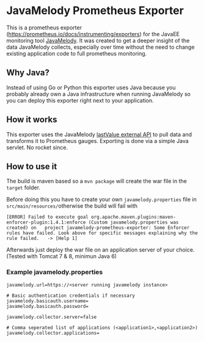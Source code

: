 # JavaMelody Prometheus Exporter

This is a prometheus exporter (<https://prometheus.io/docs/instrumenting/exporters>) for the JavaEE monitoring tool [JavaMelody](https://github.com/javamelody/javamelody/wiki). It was created to get a deeper insight of the data JavaMelody collects, especially over time without the need to change existing application code to full prometheus monitoring.

## Why Java?

Instead of using Go or Python this exporter uses Java because you probably already own a Java infrastructure when running JavaMelody so you can deploy this exporter right next to your application.

## How it works

This exporter uses the JavaMelody [lastValue external API](https://github.com/javamelody/javamelody/wiki/ExternalAPI#png-and-lastvalue) to pull data and transforms it to Prometheus gauges. Exporting is done via a simple Java servlet. No rocket since.

## How to use it
The build is maven based so a `mvn package` will create the war file in the `target` folder.

Before doing this you have to create your own `javamelody.properties` file in `src/main/resources/`otherwise the build will fail with

	[ERROR] Failed to execute goal org.apache.maven.plugins:maven-enforcer-plugin:1.4.1:enforce (Custom javamelody.properties was created) on 	project javamelody-prometheus-exporter: Some Enforcer rules have failed. Look above for specific messages explaining why the rule failed. 	-> [Help 1]

Afterwards just deploy the war file on an application server of your choice. (Tested with Tomcat 7 & 8, minimun Java 6)

### Example javamelody.properties

	javamelody.url=https://<server running javamelody instance>

	# Basic authentication credentials if necessary
	javamelody.basicauth.username=
	javamelody.basicauth.password=

	javamelody.collector.server=false

	# Comma seperated list of applications (<application1>,<application2>)
	javamelody.collector.applications=
	